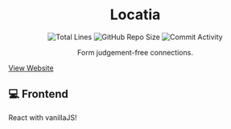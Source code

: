 <h1 align="center">Locatia</h1>

<p align="center">
<img src="https://img.shields.io/tokei/lines/github/JonZavialov/locatia?color=lightgray" alt="Total Lines" />
<img src="https://img.shields.io/github/repo-size/JonZavialov/locatia?color=lightgray&logo=GitHub" alt="GitHub Repo Size" />
<img src="https://img.shields.io/github/commit-activity/m/JonZavialov/locatia?color=lightgray&logo=GitHub" alt="Commit Activity" />
</p>

<p align="center">Form judgement-free connections.</p>
<a href="https://locatia.co/">View Website</a> <br>

## 💻 Frontend

React with vanillaJS!
